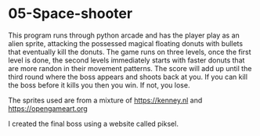 # 05-Space-shooter

This program runs through python arcade and has the player play as an alien sprite, attacking the possessed magical floating donuts with bullets that eventually kill the donuts. The game runs on three levels, once the first level is done, the second levels immediately starts with faster donuts that are more randon in their movement patterns. The score will add up until the third round where the boss appears and shoots back at you. If you can kill the boss before it kills you then you win. If not, you lose. 

The sprites used are from a mixture of https://kenney.nl and https://opengameart.org

I created the final boss using a website called piksel.